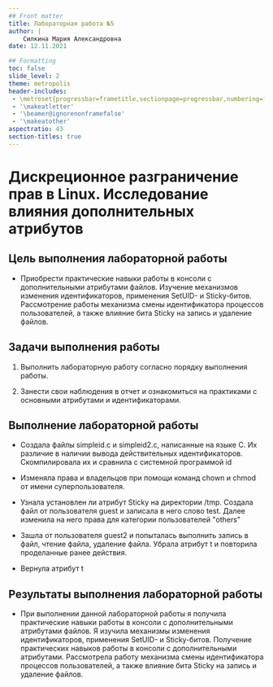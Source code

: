 ```yaml
---
## Front matter
title: Лабораторная работа №5
author: |
	Силкина Мария Александровна
date: 12.11.2021

## Formatting
toc: false
slide_level: 2
theme: metropolis
header-includes: 
 - \metroset{progressbar=frametitle,sectionpage=progressbar,numbering=fraction}
 - '\makeatletter'
 - '\beamer@ignorenonframefalse'
 - '\makeatother'
aspectratio: 43
section-titles: true
---
```


# Дискреционное разграничение прав в Linux. Исследование влияния дополнительных атрибутов


## Цель выполнения лабораторной работы

- Приобрести практические навыки работы в консоли с дополнительными атрибутами файлов. Изучение механизмов изменения идентификаторов, применения SetUID- и Sticky-битов. Рассмотрение работы механизма смены идентификатора процессов пользователей, а также влияние бита Sticky на запись и удаление файлов.

## Задачи выполнения работы

1. Выполнить лабораторную работу согласно порядку выполнения работы.

2. Занести свои наблюдения в отчет и ознакомиться на практиками с основными атрибутами и идентификаторами.

## Выполнение лабораторной работы

- Создала файлы  simpleid.c и  simpleid2.c, написанные на языке C. Их различие в наличии вывода действительных идентификаторов. Скомпилировала их и сравнила с системной программой id

- Изменяла права и владельцов при помощи команд chown и chmod от имени суперпользователя.

- Узнала установлен ли атрибут Sticky на директории /tmp. Создала файл от пользователя guest и записала в него слово test. Далее изменила на него права для категории пользователей "others" 

- Зашла от пользователя guest2 и попыталась выполнить запись в файл, чтение файла, удаление файла. Убрала атрибут t и повторила проделанные ранее действия.

- Вернула атрибут t

## Результаты выполнения лабораторной работы

- При выполнении данной лабораторной работы я получила практические навыки работы в консоли с дополнительными атрибутами файлов. Я изучила механизмы изменения идентификаторов, применения SetUID- и Sticky-битов. Получение практических навыков работы в консоли с дополнительными атрибутами. Рассмотрела работу механизма смены идентификатора процессов пользователей, а также влияние бита Sticky на запись и удаление файлов.
